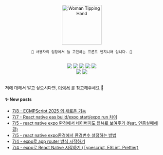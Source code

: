 
<div align="center">
	<img src="https://raw.githubusercontent.com/Tarikul-Islam-Anik/Animated-Fluent-Emojis/master/Emojis/People/Woman%20Tipping%20Hand.png" alt="Woman Tipping Hand" width="130" height="130" />

    💬 사용자의 입장에서 늘 고민하는 프론트 엔지니어 입니다. 🌱

</div>
<br/>
<div align="center">
	<img src="https://img.shields.io/badge/React-61DAFB?style=flat&logo=React&logoColor=white" />
  <img src="https://img.shields.io/badge/typescript-3178C6?style=flat&logo=typescript&logoColor=white" />
	<img src="https://img.shields.io/badge/HTML5-E34F26?style=flat&logo=HTML5&logoColor=white" />
	<img src="https://img.shields.io/badge/CSS3-1572B6?style=flat&logo=CSS3&logoColor=white" />
	<img src="https://img.shields.io/badge/JavaScript-F7DF1E?style=flat&logo=JavaScript&logoColor=white" />
  <br/>
  	<img src="https://img.shields.io/badge/GitHub-181717?style=flat&logo=GitHub&logoColor=white" />
    	<img src="https://img.shields.io/badge/webstorm-000000?style=flat&logo=webstorm&logoColor=white" />
</div>

<br/>

저에 대해서 알고 싶으시다면, [이력서](https://www.rallit.com/resumes/497939@999rty/%EA%B9%80%EC%86%94%EC%A7%80) 를 참고해주세요 🫧
#### ✨ New posts
 - [7/8 - ECMPScript 2025 의 새로운 기능](https://yzlosmik.tistory.com/196)
 - [7/7 - React native eas build/expo start/expo run 차이](https://yzlosmik.tistory.com/195)
 - [7/5 - react native expo 환경에서 네이버지도 웹뷰로 보여주기 (feat. 인증실패해결)](https://yzlosmik.tistory.com/194)
 - [7/5 - react native expo환경에서 환경변수 설정하는 방법](https://yzlosmik.tistory.com/193)
 - [7/4 - expo로 app router 방식 시작하기](https://yzlosmik.tistory.com/192)
 - [7/4 - expo로 React Native 시작하기 (Typescript, ESLint, Prettier)](https://yzlosmik.tistory.com/191)

</div>
</div>
